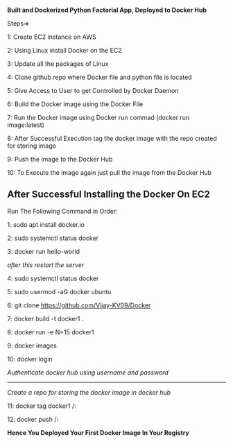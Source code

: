 **Built and Dockerized Python Factorial App, Deployed to Docker Hub**

Steps=>

1: Create EC2 instance on AWS

2: Using Linux install Docker on the EC2

3: Update all the packages of Linux

4: Clone github repo where Docker file and python file is located

5: Give Access to User to get Controlled by Docker Daemon

6: Build the Docker image using the Docker File

7: Run the Docker image using Docker run commad (docker run image:latest)

8: After Successful Execution tag the docker image with the repo created for storing image

9: Push the image to the Docker Hub

10: To Execute the image again just pull the image from the Docker Hub

**After Successful Installing the Docker On EC2**
---
Run The Following Command in Order:

1: sudo apt install docker.io  

2: sudo systemctl status docker

3: docker run hello-world

*after this restart the server*

4: sudo systemctl status docker

5: sudo usermod -aG docker ubuntu

6: git clone https://github.com/Vijay-KV09/Docker

7: docker build -t docker1 .

8: docker run -e N=15 docker1

9: docker images

10: docker login 

*Authenticate docker hub using username and password*

---
*Create a repo for storing the docker image in docker hub*

11: docker tag docker1 <dockerhub-username>/<repository-name>:<tag>

12: docker push <dockerhub-username>/<repository-name>:<tag>

**Hence You Deployed Your First Docker Image In Your Registry**
